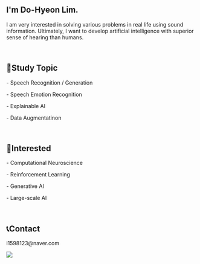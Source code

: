 <h2>I'm Do-Hyeon Lim.</h2>
<p>I am very interested in solving various problems in real life using sound information. Ultimately, I want to develop artificial intelligence with superior sense of hearing than humans.</p>
<br>

<h2>📕Study Topic</h2>
<p>- Speech Recognition / Generation</p>
<p>- Speech Emotion Recognition</p>
<p>- Explainable AI</p>
<p>- Data Augmentatinon</p>
<br>

<h2>🤔Interested</h2>
<p>- Computational Neuroscience</p>
<p>- Reinforcement Learning</p>
<p>- Generative AI</p>
<p>- Large-scale AI</p>
<br>

<h2>📞Contact</h2>
<p>i1598123@naver.com</p>
<a href="https://www.linkedin.com/in/도현-임-b63643262/">
  <img src="https://img.shields.io/badge/LinkedIn-0A66C2.svg?&style=flat-square&logo=LinkedIn&logoColor=Blue"
</a>
